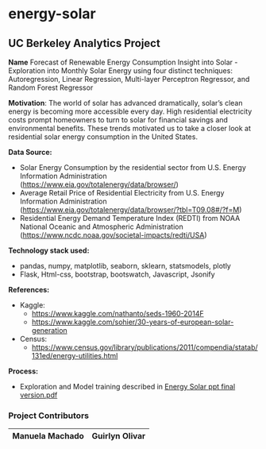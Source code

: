 # energy-solar

## UC Berkeley Analytics Project

**Name**  Forecast of Renewable Energy Consumption
Insight into Solar - Exploration into Monthly Solar Energy using four distinct techniques:
Autoregression, Linear Regression, Multi-layer Perceptron Regressor, and Random Forest Regressor


**Motivation**: The world of solar has advanced dramatically, solar’s clean energy is becoming more accessible every day. High residential electricity costs prompt homeowners to turn to solar for financial savings and environmental benefits. These trends motivated us to take a closer look at residential solar energy consumption in the United States.

**Data Source:**
- Solar Energy Consumption by the residential sector from U.S. Energy Information Administration (https://www.eia.gov/totalenergy/data/browser/)
- Average Retail Price of Residential Electricity from U.S. Energy Information Administration (https://www.eia.gov/totalenergy/data/browser/?tbl=T09.08#/?f=M)
- Residential Energy Demand Temperature Index (REDTI) from NOAA National Oceanic and Atmospheric Administration (https://www.ncdc.noaa.gov/societal-impacts/redti/USA)

**Technology stack used:**
- pandas, numpy, matplotlib, seaborn, sklearn, statsmodels, plotly
- Flask, Html-css, bootstrap, bootswatch, Javascript, Jsonify

**References:**
- Kaggle:
    - https://www.kaggle.com/nathanto/seds-1960-2014F
    - https://www.kaggle.com/sohier/30-years-of-european-solar-generation
- Census:	
    - https://www.census.gov/library/publications/2011/compendia/statab/131ed/energy-utilities.html

**Process:**
- Exploration and Model training described in [Energy Solar ppt final version.pdf](https://github.com/gvo34/energy-solar/blob/master/Energy%20Solar%20ppt%20final%20version.pdf)

### Project Contributors




| Manuela Machado |   Guirlyn Olivar |
| -------------   | -------------| 
